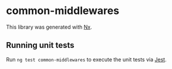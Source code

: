 # common-middlewares

This library was generated with [Nx](https://nx.dev).

## Running unit tests

Run `ng test common-middlewares` to execute the unit tests via [Jest](https://jestjs.io).
